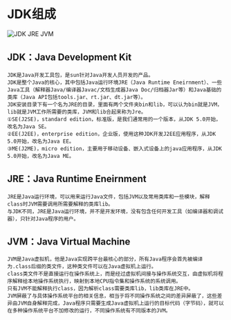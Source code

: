 # JDK组成
![JDK JRE JVM](./image/JDK.png)
## JDK：Java Development Kit
	JDK是Java开发工具包，是sun针对Java开发人员开发的产品。
	JDK是整个Java的核心，其中包括Java运行环境JRE（Java Runtime Eneirnment）、一些Java工具（解释器Java/编译器Javac/文档生成器Java Doc/归档器Jar等）和Java基础的类库（Java API包括tools.jar、rt.jar、dt.jar等）。
	JDK安装目录下有一个名为JRE的目录，里面有两个文件夹bin和lib，可以认为bin就是JVM，lib就是JVM工作所需要的类库，JVM和lib合起来称为Jre。
	①SE(J2SE)，standard edition，标准版，是我们通常用的一个版本，从JDK 5.0开始，改名为Java SE。
	②EE(J2EE)，enterprise edition，企业版，使用这种JDK开发J2EE应用程序，从JDK 5.0开始，改名为Java EE。
	③ME(J2ME)，micro edition，主要用于移动设备、嵌入式设备上的java应用程序，从JDK 5.0开始，改名为Java ME。

## JRE：Java Runtime Eneirnment
	JRE是Java运行环境，可以用来运行Java文件，包括JVM以及常用类库和一些模块，解释class时JVM需要调用所需要解释的类库lib。
	与JDK不同，JRE是Java运行环境，并不是开发环境，没有包含任何开发工具（如编译器和调试器），只针对Java程序的用户。

## JVM：Java Virtual Machine
	JVM是Java虚拟机，他是Java实现跨平台最核心的部分，所有Java程序会首先被编译为.class后缀的类文件，这种类文件可以在Java虚拟机上运行。
	class类文件不是直接运行在操作系统上，而是经过虚拟机间接与操作系统交互，由虚拟机将程序解释给本地操作系统执行，映射到本地CPU指令集和操作系统的系统调用。
	只有JVM不能解释执行class，因为解析class需要类库lib，lib类库在JRE中。
	JVM屏蔽了与具体操作系统平台的相关信息，相当于将不同操作系统之间的差异屏蔽了，这些差异由JVM自身解释完成，Java程序只需要生成Java虚拟机上运行的目标代码（字节码），就可以在多种操作系统平台不加修改的运行，不同操作系统有不同版本的JVM。
